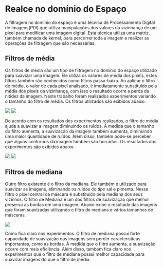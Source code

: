 # Realce no domínio do Espaço

A filtragem no domínio do espaço é uma técnica de Processamento Digital de Imagens(PDI) que utiliza manipulações dos valores da vizinhança de um pixel para modificar uma imagem digital. Esta técnica utiliza uma matriz, também chamada de kernel, para percorrer toda a imagem e realizar as operações de filtragem que são necessárias. 

## Filtros de média

Os filtros de média são um tipo de filtragem no domínio do espaço utilizado para suavizar uma imagem. Ele utiliza os valores de média dos pixels, estes filtros também são conhecidos como filtros passa-baixa. Ao aplicar o filtro de média, o valor de cada pixel analisado, é  imediatamente substituído pela média dos pixels da vizinhança, com isso o resultado ocorre a perda da nitidez da imagem. Neste trabalho foram realizados experimentos variando o tamanho do filtro de média. Os filtros utilizados são exibidos abaixo.

<img src="images/item-a.png">
<img src="images/item-b.png">


De acordo com os resultados dos experimentos realizados, o filtro de média ajuda a suavizar a imagem diminuindo os ruídos. À medida que o tamanho do filtro aumenta, a suavização da imagem também aumenta, diminuindo uma maior quantidade de ruídos. Além disso, também pode-se perceber que alguns contornos da imagem também são borrados.  Os resultados dos experimentos são exibidos abaixo. 

<img src="resultados/a)mean_filter.png">
<img src="resultados/b)mean_filter.png">

## Filtros de mediana

Outro filtro existente é o filtro da mediana. Ele também é utilizado para suavizar as imagens, eliminando os ruídos do tipo sal e pimenta. Nesse filtro o pixel central da máscara é substituído pela mediana dos seus vizinhos. O filtro de Mediana é um dos filtros de suavização que melhor preserva as bordas em uma imagem. Abaixo exibe o resultado das imagens que foram suavizadas utilizando o filtro de mediana e vários tamanhos de máscaras.

<img src="resultados/c)median_filter.png">

Como fica claro nos experimentos. O filtro de mediana possui forte capacidade de suavização das imagens sem perder características importantes, como as bordas. À medida que o filtro aumenta, a suavização ocorre com mais eficiência. Além disso, também fica claro nos experimentos que o filtro de mediana possui melhor capacidade para suavizar imagens do que o filtro de média.  
